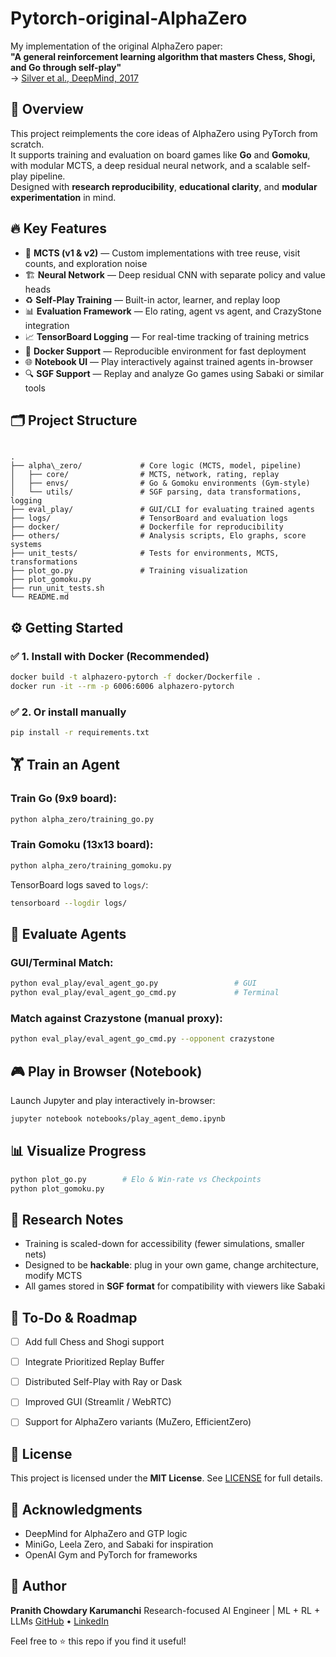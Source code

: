 # Pytorch-original-AlphaZero

My implementation of the original AlphaZero paper:  
**"A general reinforcement learning algorithm that masters Chess, Shogi, and Go through self-play"**  
→ [Silver et al., DeepMind, 2017](https://www.nature.com/articles/nature24270)


## 🚀 Overview

This project reimplements the core ideas of AlphaZero using PyTorch from scratch.  
It supports training and evaluation on board games like **Go** and **Gomoku**, with modular MCTS, a deep residual neural network, and a scalable self-play pipeline.  
Designed with **research reproducibility**, **educational clarity**, and **modular experimentation** in mind.


## 🔥 Key Features

- 🧠 **MCTS (v1 & v2)** — Custom implementations with tree reuse, visit counts, and exploration noise
- 🏗️ **Neural Network** — Deep residual CNN with separate policy and value heads
- ♻️ **Self-Play Training** — Built-in actor, learner, and replay loop
- 📊 **Evaluation Framework** — Elo rating, agent vs agent, and CrazyStone integration
- 📈 **TensorBoard Logging** — For real-time tracking of training metrics
- 🐳 **Docker Support** — Reproducible environment for fast deployment
- 🌐 **Notebook UI** — Play interactively against trained agents in-browser
- 🔍 **SGF Support** — Replay and analyze Go games using Sabaki or similar tools


## 🗂️ Project Structure

```

.
├── alpha\_zero/             # Core logic (MCTS, model, pipeline)
│   ├── core/                # MCTS, network, rating, replay
│   ├── envs/                # Go & Gomoku environments (Gym-style)
│   └── utils/               # SGF parsing, data transformations, logging
├── eval_play/               # GUI/CLI for evaluating trained agents
├── logs/                    # TensorBoard and evaluation logs
├── docker/                  # Dockerfile for reproducibility
├── others/                  # Analysis scripts, Elo graphs, score systems
├── unit_tests/              # Tests for environments, MCTS, transformations
├── plot_go.py               # Training visualization
├── plot_gomoku.py
├── run_unit_tests.sh
└── README.md

````


## ⚙️ Getting Started

### ✅ 1. Install with Docker (Recommended)

```bash
docker build -t alphazero-pytorch -f docker/Dockerfile .
docker run -it --rm -p 6006:6006 alphazero-pytorch
````

### ✅ 2. Or install manually

```bash
pip install -r requirements.txt
```


## 🏋️ Train an Agent

### Train Go (9x9 board):

```bash
python alpha_zero/training_go.py
```

### Train Gomoku (13x13 board):

```bash
python alpha_zero/training_gomoku.py
```

TensorBoard logs saved to `logs/`:

```bash
tensorboard --logdir logs/
```

## 🧪 Evaluate Agents

### GUI/Terminal Match:

```bash
python eval_play/eval_agent_go.py                 # GUI
python eval_play/eval_agent_go_cmd.py             # Terminal
```

### Match against Crazystone (manual proxy):

```bash
python eval_play/eval_agent_go_cmd.py --opponent crazystone
```


## 🎮 Play in Browser (Notebook)

Launch Jupyter and play interactively in-browser:

```bash
jupyter notebook notebooks/play_agent_demo.ipynb
```


## 📊 Visualize Progress

```bash
python plot_go.py        # Elo & Win-rate vs Checkpoints
python plot_gomoku.py
```

## 🧠 Research Notes

* Training is scaled-down for accessibility (fewer simulations, smaller nets)
* Designed to be **hackable**: plug in your own game, change architecture, modify MCTS
* All games stored in **SGF format** for compatibility with viewers like Sabaki


## 📌 To-Do & Roadmap

* [ ] Add full Chess and Shogi support
* [ ] Integrate Prioritized Replay Buffer
* [ ] Distributed Self-Play with Ray or Dask
* [ ] Improved GUI (Streamlit / WebRTC)
* [ ] Support for AlphaZero variants (MuZero, EfficientZero)


## 📜 License

This project is licensed under the **MIT License**. See [LICENSE](./LICENSE) for full details.


## 🙏 Acknowledgments

* DeepMind for AlphaZero and GTP logic
* MiniGo, Leela Zero, and Sabaki for inspiration
* OpenAI Gym and PyTorch for frameworks


## 🧠 Author

**Pranith Chowdary Karumanchi**
Research-focused AI Engineer | ML + RL + LLMs
[GitHub](https://github.com/yourusername) • [LinkedIn](https://linkedin.com/in/yourprofile)


Feel free to ⭐ this repo if you find it useful!
